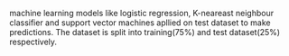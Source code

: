 machine learning models like logistic regression, K-neareast neighbour classifier and support vector machines apllied on test dataset to make predictions.
The dataset is split into training(75%) and test dataset(25%) respectively.
